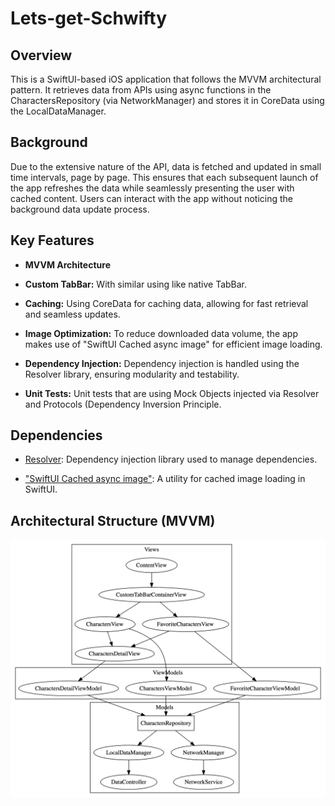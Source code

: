 # Lets-get-Schwifty

## Overview
This is a SwiftUI-based iOS application that follows the MVVM architectural pattern. It retrieves data from APIs using async functions in the CharactersRepository (via NetworkManager) and stores it in CoreData using the LocalDataManager.

## Background
Due to the extensive nature of the API, data is fetched and updated in small time intervals, page by page. This ensures that each subsequent launch of the app refreshes the data while seamlessly presenting the user with cached content. Users can interact with the app without noticing the background data update process.

## Key Features
- **MVVM Architecture**

- **Custom TabBar:** With similar using like native TabBar.

- **Caching:** Using CoreData for caching data, allowing for fast retrieval and seamless updates.

- **Image Optimization:** To reduce downloaded data volume, the app makes use of "SwiftUI Cached async image" for efficient image loading.

- **Dependency Injection:** Dependency injection is handled using the Resolver library, ensuring modularity and testability.

- **Unit Tests:** Unit tests that are using Mock Objects injected via Resolver and Protocols (Dependency Inversion Principle.


## Dependencies
- [Resolver](https://github.com/hmlongco/Resolver): Dependency injection library used to manage dependencies.

- ["SwiftUI Cached async image"](https://github.com/lorenzofiamingo/swiftui-cached-async-image): A utility for cached image loading in SwiftUI.


## Architectural Structure (MVVM) 

![Graphviz](https://github.com/dvdtrsnk/Lets-get-Schwifty/blob/main/graphviz.png)

